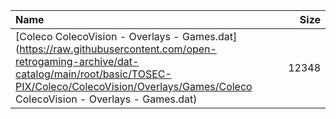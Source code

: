 |Name|Size|
|:---|---:|
|[Coleco ColecoVision - Overlays - Games.dat](https://raw.githubusercontent.com/open-retrogaming-archive/dat-catalog/main/root/basic/TOSEC-PIX/Coleco/ColecoVision/Overlays/Games/Coleco ColecoVision - Overlays - Games.dat)|12348|
